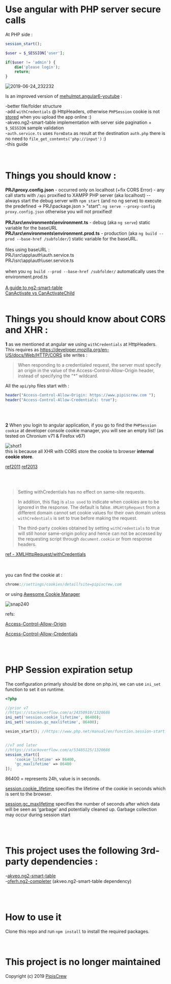 # Use angular with PHP server secure calls

At PHP side :

```php
session_start();

$user = $_SESSION['user'];

if($user != 'admin') {
	die('please login');
	return;
}
```

![2019-06-24_232232](https://user-images.githubusercontent.com/3852762/60049547-09919800-96be-11e9-85cc-50c053c72ea0.png)


Is an improved version of [mehulmpt.angular6-youtube](https://github.com/mehulmpt/angular6-youtube/tree/loginapp) :



-better file/folder structure<br/>
-add `withCredentials` @ HttpHeaders, otherwise `PHPSession` cookie is not [stored](https://developer.mozilla.org/en-US/docs/Web/API/XMLHttpRequest/withCredentials) when you upload the app online :)<br/>
-akveo.ng2-smart-table implementation with server side pagination + `$_SESSION` sample validation<br/>
-`auth.service.ts` uses `FormData` as result at the destination `auth.php` there is no need to `file_get_contents('php://input')` :)<br/>
-this guide<br>
<br>
<br>
# Things you should know :<br>
**PRJ\proxy.config.json** - occurred only on localhost (+fix CORS Error) - any call starts with `/api` proxified to XAMPP PHP server (aka localhost) -- always start the debug server with `npm start` (and no ng serve) to execute the predefined -> PRJ\package.json > "start": `ng serve --proxy-config proxy.config.json` otherwise you will not proxified!<br>
<br>
**PRJ\src\environments\environment.ts** - debug (aka `ng serve`) static variable for the baseURL<br>
**PRJ\src\environments\environment.prod.ts** - production (aka `ng build --prod --base-href /subfolder/`) static variable for the baseURL.<br><br>
files using baseURL : <br>
PRJ\src\app\auth\auth.service.ts<br>
PRJ\src\app\auth\user.service.ts<br><br>
when you `ng build --prod --base-href /subfolder/` automatically uses the environment.prod.ts<br>
<br>
[A guide to ng2-smart-table](https://www.pipiscrew.com/2019/06/from-wenzhixin-bootstrap-table-to-angular-akveo-ng2-smart-table/)<br>
[CanActivate vs CanActivateChild](https://stackoverflow.com/a/40284274)
<br/>
<br/>
# Things you should know about CORS and XHR :



**1** as we mentioned at angular we using `withCredentials` at HttpHeaders. This requires as https://developer.mozilla.org/en-US/docs/Web/HTTP/CORS site writes :

> When responding to a credentialed request, the server must specify an origin in the value of the Access-Control-Allow-Origin header, instead of specifying the "*" wildcard.



All the `api/php` files start with :




```php
header("Access-Control-Allow-Origin: https://www.pipiscrew.com ");
header("Access-Control-Allow-Credentials: true");
```

<br/>
<br/>

**2** When you login to angular application, if you go to find the `PHPSession cookie` at developer console cookie manager, you will see an empty list! (as tested on Chronium v71 & Firefox v67)<br>

![shot1](https://user-images.githubusercontent.com/3852762/59976247-37d58180-95b1-11e9-8d5a-74c90daef95c.png)
<br>
this is because all XHR with CORS store the cookie to browser **internal cookie store**.  

[ref2011](https://stackoverflow.com/a/7189502/1320686)    [ref2013](https://github.com/mgonto/restangular/issues/243#issuecomment-22711777) 

<br/>
<br/>

> Setting withCredentials has no effect on same-site requests.

> In addition, this flag is `also used` to indicate when cookies are to be ignored in the response. The default is false. `XMLHttpRequest` from a different domain cannot set cookie values for their own domain unless `withCredentials` is set to true before making the request.

> The third-party cookies obtained by setting `withCredentials` to true will still honor same-origin policy and hence can not be accessed by the requesting script through `document.cookie` or from response headers.

[ref - XMLHttpRequest/withCredentials](https://developer.mozilla.org/en-US/docs/Web/API/XMLHttpRequest/withCredentials)

<br>
<br>
you can find the cookie at :


```php
chrome://settings/cookies/detail?site=pipiscrew.com
```



or using [Awesome Cookie Manager](https://chrome.google.com/webstore/detail/awesome-cookie-manager/hcpidejphgpcgfnpiehkcckkkemgneif)
<br>

![snap240](https://user-images.githubusercontent.com/3852762/59976900-352b5a00-95ba-11e9-8415-8da459f093b1.png)



refs:

[Access-Control-Allow-Origin
](https://developer.mozilla.org/en-US/docs/Web/HTTP/Headers/Access-Control-Allow-Origin)

[Access-Control-Allow-Credentials](https://developer.mozilla.org/en-US/docs/Web/HTTP/Headers/Access-Control-Allow-Credentials)

<br/>
<br/>


# PHP Session expiration setup

The configuration primarly should be done on php.ini, we can use `ini_set` function to set it on runtime.

```php
<?php

//prior v7
//https://stackoverflow.com/a/24350918/1320686
ini_set('session.cookie_lifetime', 86400);
ini_set('session.gc_maxlifetime', 86400);

sesion_start(); //https://www.php.net/manual/en/function.session-start.php


//v7 and later
//https://stackoverflow.com/a/53485125/1320686
session_start([
    'cookie_lifetime' => 86400,
    'gc_maxlifetime' => 86400
]);
```



86400 = represents 24h, value is in seconds.

[session.cookie_lifetime](https://www.php.net/manual/en/session.configuration.php#ini.session.cookie-lifetime) specifies the lifetime of the cookie in seconds which is sent to the browser.


[session.gc_maxlifetime](https://www.php.net/manual/en/session.configuration.php#ini.session.gc-maxlifetime) specifies the number of seconds after which data will be seen as 'garbage' and potentially cleaned up. Garbage collection may occur during session start


<br/>
<br/>



# This project uses the following 3rd-party dependencies :<br>
-[akveo.ng2-smart-table](https://github.com/akveo/ng2-smart-table)<br>
-[oferh.ng2-completer](https://github.com/oferh/ng2-completer) (akveo.ng2-smart-table dependency)<br>


<br/>
<br/>

# How to use it
Clone this repo and run `npm install` to install the required packages.

<br/>

# This project is no longer maintained
Copyright (c) 2019  [PipisCrew](http://pipiscrew.com)

